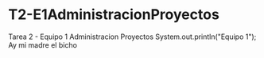 # T2-E1AdministracionProyectos
Tarea 2 - Equipo 1 Administracion Proyectos
System.out.println("Equipo 1");
Ay mi madre el bicho
